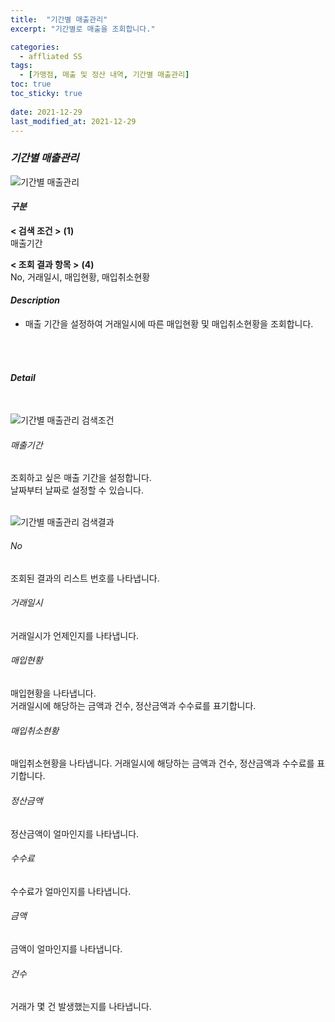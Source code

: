 ```yaml
---
title:  "기간별 매출관리"
excerpt: "기간별로 매출을 조회합니다."

categories:
  - affliated SS
tags:
  - [가맹점, 매출 및 정산 내역, 기간별 매출관리]
toc: true
toc_sticky: true
 
date: 2021-12-29
last_modified_at: 2021-12-29
---
```

### *기간별 매출관리*
![기간별 매출관리](https://user-images.githubusercontent.com/95394003/147636819-be321c57-57bf-44d1-8c95-fb84b63a34db.jpeg)

#### *구분* <br>
**< 검색 조건 >** **(1)**
<br>매출기간

**< 조회 결과 항목 >** **(4)**
<br>No, 거래일시, 매입현황, 매입취소현황

#### *Description*
- 매출 기간을 설정하여 거래일시에 따른 매입현황 및 매입취소현황을 조회합니다.
<br>
<br>

#### *Detail*
<br>

![기간별 매출관리 검색조건](https://user-images.githubusercontent.com/95394003/147636826-00031db5-0d29-4dad-98fc-f55cfe515149.jpeg)
###### 매출기간
조회하고 싶은 매출 기간을 설정합니다.<br>날짜부터 날짜로 설정할 수 있습니다.
<br>
<br>

![기간별 매출관리 검색결과](https://user-images.githubusercontent.com/95394003/147636830-b8f4dc50-f8ad-4b82-8761-c559fe3dbb1e.jpeg)
###### No
조회된 결과의 리스트 번호를 나타냅니다.

###### 거래일시
거래일시가 언제인지를 나타냅니다.

###### 매입현황
매입현황을 나타냅니다.<br>
거래일시에 해당하는 금액과 건수, 정산금액과 수수료를 표기합니다.

###### 매입취소현황
매입취소현황을 나타냅니다.
거래일시에 해당하는 금액과 건수, 정산금액과 수수료를 표기합니다.

###### 정산금액
정산금액이 얼마인지를 나타냅니다.

###### 수수료
수수료가 얼마인지를 나타냅니다.

###### 금액
금액이 얼마인지를 나타냅니다.

###### 건수
거래가 몇 건 발생했는지를 나타냅니다.